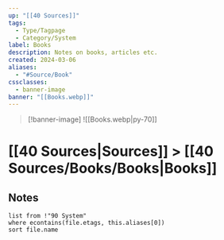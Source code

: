 ```yaml
---
up: "[[40 Sources]]"
tags:
  - Type/Tagpage
  - Category/System
label: Books
description: Notes on books, articles etc.
created: 2024-03-06
aliases:
  - "#Source/Book"
cssclasses:
  - banner-image
banner: "[[Books.webp]]"
---
```

> [!banner-image] ![[Books.webp|py-70]]
# [[40 Sources|Sources]] > [[40 Sources/Books/Books|Books]]
## Notes
```dataview
list from !"90 System"
where econtains(file.etags, this.aliases[0])
sort file.name
```
